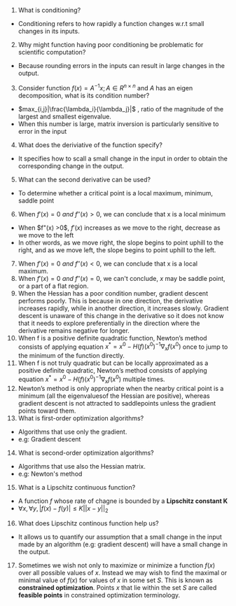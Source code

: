 1. What is conditioning?
- Conditioning refers to how rapidly a function changes w.r.t small changes in its inputs.

2. Why might function having poor conditioning be problematic for scientific computation?
- Because rounding errors in the inputs can result in large changes in the output.

3. Consider function $f(x) = A^{-1}x; A\in R^{n \times n}$  and $A$ has an eigen decomposition, what is its condition number?
- $max_{i,j}|\frac{\lambda_i}{\lambda_j}|$ , ratio of the magnitude of the largest and smallest eigenvalue.
- When this number is large, matrix inversion is particularly sensitive to error in the input

4. What does the deriviative of the function specify?
- It specifies how to scall a small change in the input in order to obtain the corresponding change in the output.

5. What can the second derivative can be used?
- To determine whether a critical point is a local maximum, minimum, saddle point

6. When $f'(x) = 0 \ and \  f''(x) > 0$, we can conclude that x is a local minimum
- When $f"(x) >0$, $f'(x)$ increases as we move to the right, decrease as we move to the left
- In other words, as we move right, the slope begins to point uphill to the right, and as we move left, the slope begins to point uphill to the left.

7. When $f'(x) = 0 \ and \  f''(x) < 0$, we can conclude that x is a local maximum.
8. When $f'(x) = 0 \ and \  f''(x) = 0$, we can't conclude, $x$ may be saddle point, or a part of a flat region.
9. When the Hessian has a poor condition number, gradient descent performs poorly. This is because in one direction, the derivative increases rapidly, while in another direction, it increases slowly. Gradient descent is unaware of this change in the derivative so it does not know that it needs to explore preferentially in the direction where the derivative remains negative for longer.
10. When f is a positive definite quadratic function, Newton’s method consists of applying equation $x^* = x^0 - H(f)(x^0)^{-1} \nabla_xf(x^0)$  once to jump to the minimum of the function directly.
11. When f is not truly quadratic but can be locally approximated as a positive definite quadratic, Newton’s method consists of applying equation $x^* = x^0 - H(f)(x^0)^{-1} \nabla_xf(x^0)$  multiple times.
12. Newton’s method is only appropriate when the nearby critical point is a minimum (all the eigenvaluesof the Hessian are positive), whereas gradient descent is not attracted to saddlepoints unless the gradient points toward them.
13. What is first-order optimization algorithms?
- Algorithms that use only the gradient.
- e.g: Gradient descent
14. What is second-order optimization algorithms?
- Algorithms that use also the Hessian matrix.
- e.g: Newton's method
15. What is a Lipschitz continuous function?
- A function $f$ whose rate of chagne is bounded by a **Lipschitz constant K**
- $\forall x, \forall y, |f(x) - f(y)| \le K||x - y||_2$ 
16. What does Lipschitz continous function help us?
- It allows us to quantify our assumption that a small change in the input made by an algorithm (e.g: gradient descent) will have a small change in the output.

17. Sometimes we wish not only to maximize or minimize a function $f(x)$ over all possible values of $x$. Instead we may wish to find the maximal or minimal value of $f(x)$ for values of $x$ in some set $S$. This is known as **constrained optimization**. Points $x$ that lie within the set $S$ are called **feasible points** in constrained optimization terminology.